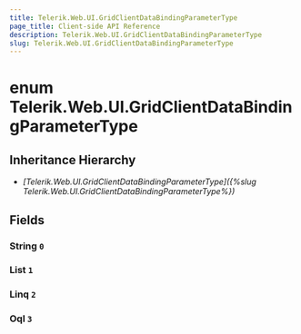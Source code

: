 ```yaml
---
title: Telerik.Web.UI.GridClientDataBindingParameterType
page_title: Client-side API Reference
description: Telerik.Web.UI.GridClientDataBindingParameterType
slug: Telerik.Web.UI.GridClientDataBindingParameterType
---
```


# enum Telerik.Web.UI.GridClientDataBindingParameterType

## Inheritance Hierarchy

* *[Telerik.Web.UI.GridClientDataBindingParameterType]({%slug Telerik.Web.UI.GridClientDataBindingParameterType%})*

## Fields

### String `0`

### List `1`

### Linq `2`

### Oql `3`


